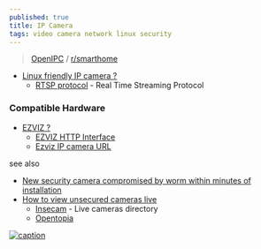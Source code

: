```yaml
---
published: true
title: IP Camera
tags: video camera network linux security
---
```

> [OpenIPC](https://openipc.org/) / [r/smarthome](https://www.reddit.com/r/smarthome/comments/n1syhu/openipc_opensource_linuxbased_firmware_for_ip/)

- [Linux friendly IP camera ?](https://www.reddit.com/r/linuxquestions/comments/nqnlgr/linux_friendly_ip_camera/)
	- [RTSP protocol](https://en.wikipedia.org/wiki/Real_Time_Streaming_Protocol) - Real Time Streaming Protocol

### Compatible Hardware
- [EZVIZ ?](https://www.amazon.fr/EZVIZ-Surveillance-Ext%C3%A9rieure-D%C3%A9tection-Bidirectionnel/dp/B09VBWPXVH/ref=rvi_sccl_1/257-6427475-2052951?pd_rd_w=CblXD&content-id=amzn1.sym.af7db5e3-ac99-4aa2-baf3-f001496ed4be&pf_rd_p=af7db5e3-ac99-4aa2-baf3-f001496ed4be&pf_rd_r=89DRPG1ERT2HJZHN8NKW&pd_rd_wg=ZOVI7&pd_rd_r=afe1412c-3c50-42b8-b7d2-47c1a98455d7&pd_rd_i=B09VBWPXVH&psc=1)
	- [EZVIZ HTTP Interface](https://github.com/Cale-Torino/EZVIZ_Smart_Home_Docs/tree/main/1.%20API%20Reference)
    - [Ezviz IP camera URL](https://www.ispyconnect.com/camera/ezviz)

see also
- [New security camera compromised by worm within minutes of installation](https://news.ycombinator.com/item?id=12985974)
- [How to view unsecured cameras live ](https://learncctv.com/how-to-view-unsecured-cameras/)
	- [Insecam](http://insecam.org/) - Live cameras directory
    - [Opentopia](http://www.opentopia.com/)
    
[![caption](https://images.idgesg.net/images/article/2018/04/security_cameras_by_matthew_henry_cc0_via_unsplash_1200x800-100754670-large.jpg?auto=webp&quality=85,70)](https://www.csoonline.com/article/2844283/peeping-into-73-000-unsecured-security-cameras-thanks-to-default-passwords.html)
	